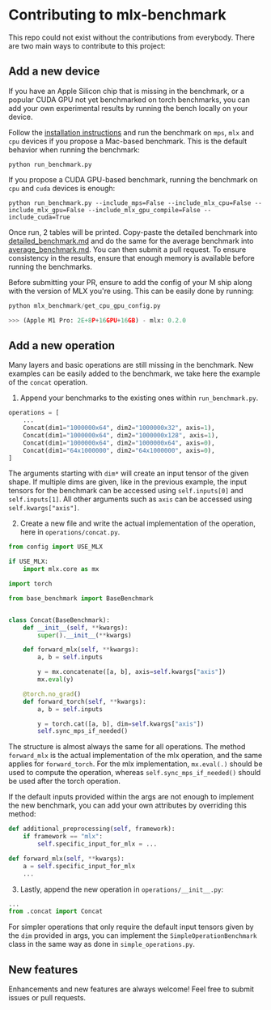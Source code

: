# Contributing to mlx-benchmark

This repo could not exist without the contributions from everybody. There are two main ways to contribute to this project:

## Add a new device
If you have an Apple Silicon chip that is missing in the benchmark, or a popular CUDA GPU not yet benchmarked on torch benchmarks, you can add your own experimental results by running the bench locally on your device.

Follow the [installation instructions](README.md#installation) and run the benchmark on `mps`, `mlx` and `cpu` devices if you propose a Mac-based benchmark. This is the default behavior when running the benchmark:

```shell
python run_benchmark.py
```

If you propose a CUDA GPU-based benchmark, running the benchmark on `cpu` and `cuda` devices is enough:

```shell
python run_benchmark.py --include_mps=False --include_mlx_cpu=False --include_mlx_gpu=False --include_mlx_gpu_compile=False --include_cuda=True
```

Once run, 2 tables will be printed. Copy-paste the detailed benchmark into [detailed_benchmark.md](benchmarks/detailed_benchmark.md) and do the same for the average benchmark into [average_benchmark.md](benchmarks/average_benchmark.md). You can then submit a pull request. To ensure consistency in the results, ensure that enough memory is available before running the benchmarks.

Before submitting your PR, ensure to add the config of your M ship along with the version of MLX you're using. This can be easily done by running:

```python
python mlx_benchmark/get_cpu_gpu_config.py

>>> (Apple M1 Pro: 2E+8P+16GPU+16GB) - mlx: 0.2.0
```

## Add a new operation

Many layers and basic operations are still missing in the benchmark. New examples can be easily added to the benchmark, we take here the example of the `concat` operation.

1. Append your benchmarks to the existing ones within `run_benchmark.py`.

```python
operations = [
    ...
    Concat(dim1="1000000x64", dim2="1000000x32", axis=1),
    Concat(dim1="1000000x64", dim2="1000000x128", axis=1),
    Concat(dim1="1000000x64", dim2="1000000x64", axis=0),
    Concat(dim1="64x1000000", dim2="64x1000000", axis=0),
]
```
The arguments starting with `dim*` will create an input tensor of the given shape. If multiple dims are given, like in the previous example, the input tensors for the benchmark can be accessed using `self.inputs[0]` and `self.inputs[1]`. All other arguments such as `axis` can be accessed using `self.kwargs["axis"]`.

2. Create a new file and write the actual implementation of the operation, here in `operations/concat.py`.

```python
from config import USE_MLX

if USE_MLX:
    import mlx.core as mx

import torch

from base_benchmark import BaseBenchmark


class Concat(BaseBenchmark):
    def __init__(self, **kwargs):
        super().__init__(**kwargs)

    def forward_mlx(self, **kwargs):
        a, b = self.inputs

        y = mx.concatenate([a, b], axis=self.kwargs["axis"])
        mx.eval(y)

    @torch.no_grad()
    def forward_torch(self, **kwargs):
        a, b = self.inputs

        y = torch.cat([a, b], dim=self.kwargs["axis"])
        self.sync_mps_if_needed()
```

The structure is almost always the same for all operations. The method `forward_mlx` is the actual implementation of the mlx operation, and the same applies for `forward_torch`. For the mlx implementation, `mx.eval(.)` should be used to compute the operation, whereas `self.sync_mps_if_needed()` should be used after the torch operation.

If the default inputs provided within the args are not enough to implement the new benchmark, you can add your own attributes by overriding this method:

```python
def additional_preprocessing(self, framework):
    if framework == "mlx":
        self.specific_input_for_mlx = ...

def forward_mlx(self, **kwargs):
    a = self.specific_input_for_mlx
    ...
```

3. Lastly, append the new operation in `operations/__init__.py`:

```python
...
from .concat import Concat
```

For simpler operations that only require the default input tensors given by the `dim` provided in args, you can implement the `SimpleOperationBenchmark` class in the same way as done in `simple_operations.py`.

## New features

Enhancements and new features are always welcome! Feel free to submit issues or pull requests.
